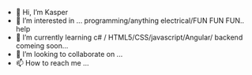 - 👋 Hi, I’m Kasper
- 👀 I’m interested in ... programming/anything electrical/FUN FUN FUN.. help
- 🌱 I’m currently learning c# / HTML5/CSS/javascript/Angular/ backend comeing soon...
- 💞️ I’m looking to collaborate on ... 
- 📫 How to reach me ...

<!---
Kk4zu/Kk4zu is a ✨ special ✨ repository because its `README.md` (this file) appears on your GitHub profile.
You can click the Preview link to take a look at your changes.
--->
